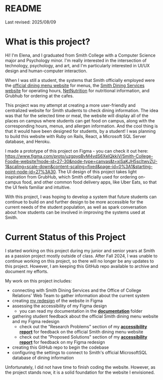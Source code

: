 # README

Last revised: 2025/08/09

# What is this project?

Hi! I'm Elena, and I graduated from Smith College with a Computer Science major and Psychology minor. I'm really interested in the intersection of technology, psychology, and art, and I'm particularly interested in UI/UX design and human-computer interaction.

When I was still a student, the systems that Smith officially employed were the [official dining menu website](https://www.smith.edu/diningservices/menu_poc/cbord_menus.php) for menus, the [Smith Dining Services website](https://www.smith.edu/your-campus/dining-menus/hours) for operating hours, [NetNutrition](https://cbweb.smith.edu/NetNutrition/1) for nutritional information, and Grubhub for ordering at the cafes.

This project was my attempt at creating a more user-friendly and centralized website for Smith students to check dining information. The idea was that for the selected time or meal, the website will display all of the places on campus where students can get food on campus, along with the corresponding hours, menus, and allergen information. And the cool thing is that it would have been designed for students, by a student! I was planning to build this website with Ruby on Rails, React, a Microsoft SQL Server database, and Heroku.

I made a prototype of this project on Figma - you can check it out here: https://www.figma.com/proto/uzgpyqBvM4vdS6XelQkkiV/Smith-College-Foodie-website?node-id=27-30&node-type=canvas&t=xiSaKJH5scltwvZU-1&scaling=scale-down&content-scaling=fixed&page-id=0%3A1&starting-point-node-id=27%3A30. The UI design of this project takes light inspiration from GrubHub, which Smith officially used for ordering on-campus food, and other common food delivery apps, like Uber Eats, so that the UI feels familiar and intuitive.

With this project, I was hoping to develop a system that future students can continue to build on and further design to be more accessible for the current needs of the student population, as well as spark conversation about how students can be involved in improving the systems used at Smith.


# Current Status of this Project

I started working on this project during my junior and senior years at Smith as a passion project mostly outside of class. After Fall 2024, I was unable to continue working on this project, so there will no longer be any updates to this project. However, I am keeping this GitHub repo available to archive and document my efforts. 

My work on this project includes:
* connecting with Smith Dining Services and the Office of College Relations' Web Team to gather information about the current system
* creating [my redesign](https://www.figma.com/proto/uzgpyqBvM4vdS6XelQkkiV/Smith-College-Foodie-website?node-id=27-30&node-type=canvas&t=xiSaKJH5scltwvZU-1&scaling=scale-down&content-scaling=fixed&page-id=0%3A1&starting-point-node-id=27%3A30) of the website in Figma
* assessing the accessibility of my Figma design
   * you can read my documentation in the [**documentation**](https://github.com/elenaywang/smithfoodie/tree/f53bf66095720fc17b4cf877680abea78f836a00/documentation) folder
* gathering student feedback about the official Smith dining menu website and my Figma redesign
   * check out the "Research Problems" section of my [**accessibility report**](https://github.com/elenaywang/smithfoodie/blob/f53bf66095720fc17b4cf877680abea78f836a00/documentation/The%20Accessibility%20of%20Smith%20Foodie%20report.pdf) for feedback on the official Smith dining menu website
   * check out the "Proposed Solutions" section of my [**accessibility report**](https://github.com/elenaywang/smithfoodie/blob/f53bf66095720fc17b4cf877680abea78f836a00/documentation/The%20Accessibility%20of%20Smith%20Foodie%20report.pdf) for feedback on my Figma redesign
* creating this GitHub repo to begin the codebase
* configuring the settings to connect to Smith's official MicrosoftSQL database of dining information

Unfortunately, I did not have time to finish coding the website. However, as the project stands now, it is a solid foundation for the website I envisioned.
